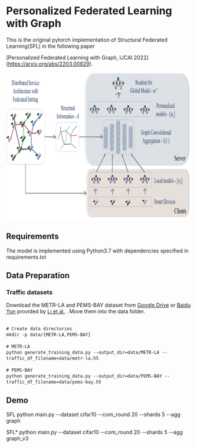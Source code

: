 # Personalized Federated Learning with Graph

This is the original pytorch implementation of Structural Federated Learning(SFL) in the following paper

[Personalized Federated Learning with Graph, IJCAI 2022] (https://arxiv.org/abs/2203.00829).

<p align="center">
  <img width="" height="400" src=./fig/overall.png>
</p>

## Requirements
The model is implemented using Python3.7 with dependencies specified in requirements.txt
## Data Preparation

### Traffic datasets
Download the METR-LA and PEMS-BAY dataset from [Google Drive](https://drive.google.com/open?id=10FOTa6HXPqX8Pf5WRoRwcFnW9BrNZEIX) or [Baidu Yun](https://pan.baidu.com/s/14Yy9isAIZYdU__OYEQGa_g) provided by [Li et al.](https://github.com/liyaguang/DCRNN.git) . Move them into the data folder. 

```

# Create data directories
mkdir -p data/{METR-LA,PEMS-BAY}

# METR-LA
python generate_training_data.py --output_dir=data/METR-LA --traffic_df_filename=data/metr-la.h5

# PEMS-BAY
python generate_training_data.py --output_dir=data/PEMS-BAY --traffic_df_filename=data/pems-bay.h5

```

## Demo

SFL
python main.py --dataset cifar10 --com_round 20  --shards 5 --agg graph

SFL*
python main.py --dataset cifar10 --com_round 20  --shards 5 --agg graph_v3
